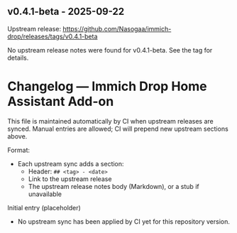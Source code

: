 ## v0.4.1-beta - 2025-09-22

Upstream release: https://github.com/Nasogaa/immich-drop/releases/tags/v0.4.1-beta

No upstream release notes were found for v0.4.1-beta. See the tag for details.

# Changelog — Immich Drop Home Assistant Add-on

This file is maintained automatically by CI when upstream releases are synced.
Manual entries are allowed; CI will prepend new upstream sections above.

Format:
- Each upstream sync adds a section:
  - Header: `## <tag> - <date>`
  - Link to the upstream release
  - The upstream release notes body (Markdown), or a stub if unavailable

Initial entry (placeholder)
- No upstream sync has been applied by CI yet for this repository version.